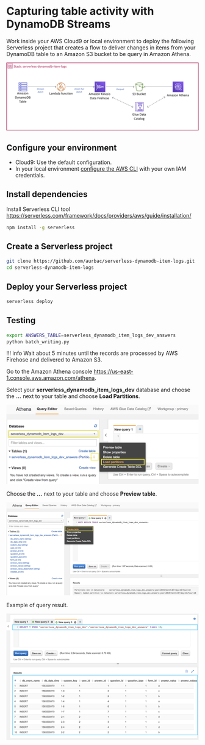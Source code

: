 # Capturing table activity with DynamoDB Streams

Work inside your AWS Cloud9 or local environment to deploy the following Serverless project that creates a flow to deliver changes in items from your DynamoDB table to an Amazon S3 bucket to be query in Amazon Athena.

![serverless-dynamodb-item-logs](images/serverless-dynamodb-item-logs.png)

## Configure your environment

- Cloud9: Use the default configuration.
- In your local environment [configure the AWS CLI](https://docs.aws.amazon.com/cli/latest/userguide/cli-chap-configure.html#cli-quick-configuration) with your own IAM credentials.

## Install dependencies

Install Serverless CLI tool https://serverless.com/framework/docs/providers/aws/guide/installation/

``` bash
npm install -g serverless
```

## Create a Serverless project

``` bash
git clone https://github.com/aurbac/serverless-dynamodb-item-logs.git
cd serverless-dynamodb-item-logs
```

## Deploy your Serverless project

``` bash
serverless deploy
```

## Testing

``` bash
export ANSWERS_TABLE=serverless_dynamodb_item_logs_dev_answers
python batch_writing.py
```

!!! info
    Wait about 5 minutes until the records are processed by AWS Firehose and delivered to Amazon S3.

Go to the Amazon Athena console https://us-east-1.console.aws.amazon.com/athena.

Select your **serverless_dynamodb_item_logs_dev** database and choose the **...** next to your table and choose **Load Partitions**.

![Athena Load Partitions](images/athena-load-partitions.png)

Choose the **...** next to your table and choose **Preview table**.

![Athena Preview Table](images/athena-preview-table.png)

Example of query result.

![Athena Preview Table Results](images/athena-preview-table-results.png)
